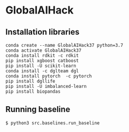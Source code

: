 # GlobalAIHack

## Installation libraries

```
conda create --name GlobalAIHack37 python=3.7
conda activate GlobalAIHack37
conda install rdkit -c rdkit
pip install xgboost catboost
pip install -U scikit-learn
conda install -c dglteam dgl
conda install pytorch  -c pytorch
pip install dgllife
pip install -U imbalanced-learn
pip install biopandas 
```

## Running baseline

```(bash)
$ python3 src.baselines.run_baseline
```
